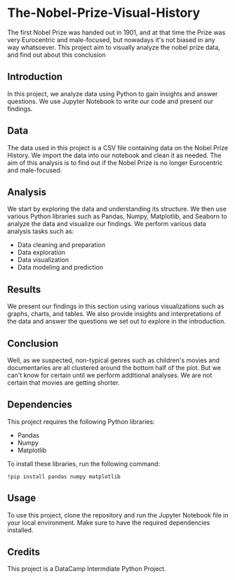 # The-Nobel-Prize-Visual-History
The first Nobel Prize was handed out in 1901, and at that time the Prize was very Eurocentric and male-focused, but nowadays it's not biased in any way whatsoever. This project aim to visually analyze the nobel prize data, and find out about this conclusion

## Introduction

In this project, we analyze data using Python to gain insights and answer questions. We use Jupyter Notebook to write our code and present our findings.

## Data

The data used in this project is a CSV file containing data on the Nobel Prize History. We import the data into our notebook and clean it as needed. The aim of this analysis is to find out if the Nobel Prize is no longer Eurocentric and male-focused.

## Analysis

We start by exploring the data and understanding its structure. We then use various Python libraries such as Pandas, Numpy, Matplotlib, and Seaborn to analyze the data and visualize our findings. We perform various data analysis tasks such as:

- Data cleaning and preparation
- Data exploration
- Data visualization
- Data modeling and prediction

## Results

We present our findings in this section using various visualizations such as graphs, charts, and tables. We also provide insights and interpretations of the data and answer the questions we set out to explore in the introduction.

## Conclusion

Well, as we suspected, non-typical genres such as children's movies and documentaries are all clustered around the bottom half of the plot. But we can't know for certain until we perform additional analyses. We are not certain that movies are getting shorter.

## Dependencies

This project requires the following Python libraries:

- Pandas
- Numpy
- Matplotlib

To install these libraries, run the following command:

```
!pip install pandas numpy matplotlib
```

## Usage

To use this project, clone the repository and run the Jupyter Notebook file in your local environment. Make sure to have the required dependencies installed.

## Credits

This project is a DataCamp Intermdiate Python Project.
